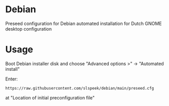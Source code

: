 # Debian
Preseed configuration for Debian automated installation for Dutch GNOME desktop configuration 

# Usage
Boot Debian installer disk and choose "Advanced options >" -> "Automated install"

Enter:

```
https://raw.githubusercontent.com/slspeek/debian/main/preseed.cfg
```

at "Location of initial preconfiguration file"
